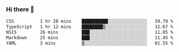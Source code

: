 ### Hi there 👋

<!--
**WShiBin/WShiBin** is a ✨ _special_ ✨ repository because its `README.md` (this file) appears on your GitHub profile.

Here are some ideas to get you started:

- 🔭 I’m currently working on ...
- 🌱 I’m currently learning ...
- 👯 I’m looking to collaborate on ...
- 🤔 I’m looking for help with ...
- 💬 Ask me about ...
- 📫 How to reach me: ...
- 😄 Pronouns: ...
- ⚡ Fun fact: ...
-->

<!--START_SECTION:waka-->

```txt
CSS          1 hr 28 mins    ██████████░░░░░░░░░░░░░░░   39.79 %
TypeScript   1 hr 12 mins    ████████▒░░░░░░░░░░░░░░░░   32.67 %
NSIS         26 mins         ███░░░░░░░░░░░░░░░░░░░░░░   11.85 %
Markdown     25 mins         ███░░░░░░░░░░░░░░░░░░░░░░   11.45 %
YAML         3 mins          ▒░░░░░░░░░░░░░░░░░░░░░░░░   01.55 %
```

<!--END_SECTION:waka-->
